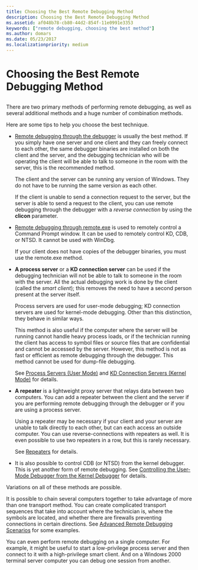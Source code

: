 ```yaml
---
title: Choosing the Best Remote Debugging Method
description: Choosing the Best Remote Debugging Method
ms.assetid: af048b78-cb80-44d2-854f-11e0991e3353
keywords: ["remote debugging, choosing the best method"]
ms.author: domars
ms.date: 05/23/2017
ms.localizationpriority: medium
---
```


# Choosing the Best Remote Debugging Method


## <span id="ddk_choosing_the_best_remote_debugging_method_dbg"></span><span id="DDK_CHOOSING_THE_BEST_REMOTE_DEBUGGING_METHOD_DBG"></span>


There are two primary methods of performing remote debugging, as well as several additional methods and a huge number of combination methods.

Here are some tips to help you choose the best technique.

-   [Remote debugging through the debugger](remote-debugging-through-the-debugger.md) is usually the best method. If you simply have one server and one client and they can freely connect to each other, the same debugger binaries are installed on both the client and the server, and the debugging technician who will be operating the client will be able to talk to someone in the room with the server, this is the recommended method.

    The client and the server can be running any version of Windows. They do not have to be running the same version as each other.

    If the client is unable to send a connection request to the server, but the server is able to send a request to the client, you can use remote debugging through the debugger with a *reverse connection* by using the **clicon** parameter.

-   [Remote debugging through remote.exe](remote-debugging-through-remote-exe.md) is used to remotely control a Command Prompt window. It can be used to remotely control KD, CDB, or NTSD. It cannot be used with WinDbg.

    If your client does not have copies of the debugger binaries, you must use the remote.exe method.

-   **A process server** or a **KD connection server** can be used if the debugging technician will not be able to talk to someone in the room with the server. All the actual debugging work is done by the client (called the *smart client*); this removes the need to have a second person present at the server itself.

    Process servers are used for user-mode debugging; KD connection servers are used for kernel-mode debugging. Other than this distinction, they behave in similar ways.

    This method is also useful if the computer where the server will be running cannot handle heavy process loads, or if the technician running the client has access to symbol files or source files that are confidential and cannot be accessed by the server. However, this method is not as fast or efficient as remote debugging through the debugger. This method cannot be used for dump-file debugging.

    See [Process Servers (User Mode)](process-servers--user-mode-.md) and [KD Connection Servers (Kernel Mode)](kd-connection-servers--kernel-mode-.md) for details.

-   **A repeater** is a lightweight proxy server that relays data between two computers. You can add a repeater between the client and the server if you are performing remote debugging through the debugger or if you are using a process server.

    Using a repeater may be necessary if your client and your server are unable to talk directly to each other, but can each access an outside computer. You can use reverse-connections with repeaters as well. It is even possible to use two repeaters in a row, but this is rarely necessary.

    See [Repeaters](repeaters.md) for details.

-   It is also possible to control CDB (or NTSD) from the kernel debugger. This is yet another form of remote debugging. See [Controlling the User-Mode Debugger from the Kernel Debugger](controlling-the-user-mode-debugger-from-the-kernel-debugger.md) for details.

Variations on all of these methods are possible.

It is possible to chain several computers together to take advantage of more than one transport method. You can create complicated transport sequences that take into account where the technician is, where the symbols are located, and whether there are firewalls preventing connections in certain directions. See [Advanced Remote Debugging Scenarios](advanced-remote-debugging-scenarios.md) for some examples.

You can even perform remote debugging on a single computer. For example, it might be useful to start a low-privilege process server and then connect to it with a high-privilege smart client. And on a Windows 2000 terminal server computer you can debug one session from another.

 

 





